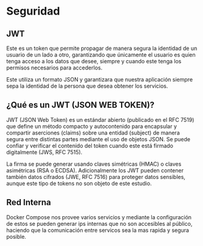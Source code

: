 # Seguridad

## JWT
Este es un token que permite propagar de manera segura la identidad de un usuario de un lado a otro, garantizando que únicamente el usuario es quien tenga acceso a los datos que desee, siempre y cuando este tenga los permisos necesarios para accederlos.

Este utiliza un formato JSON y garantizara que nuestra aplicación siempre sepa la identidad de la persona que desea obtener los servicios.

## ¿Qué es un JWT (JSON WEB TOKEN)?
JWT (JSON Web Token) es un estándar abierto (publicado en el RFC 7519) que define un método compacto y autocontenido para encapsular y compartir aserciones (claims) sobre una entidad (subject) de manera segura entre distintas partes mediante el uso de objetos JSON. Se puede confiar y verificar el contenido del token cuando este está firmado digitalmente (JWS, RFC 7515). 

La firma se puede generar usando claves simétricas (HMAC) o claves asimétricas (RSA o ECDSA). Adicionalmente los JWT pueden contener también datos cifrados (JWE, RFC 7516) para proteger datos sensibles, aunque este tipo de tokens no son objeto de este estudio.

## Red Interna
Docker Compose nos provee varios servicios y mediante la configuración de estos se pueden generar ips internas que no son accesibles al público, haciendo que la comunicación entre servicos sea la mas rapida y segura posible.

